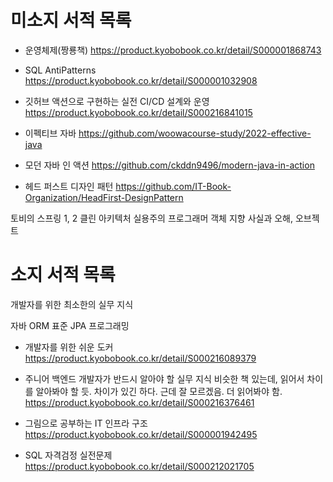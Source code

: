 # 미소지 서적 목록
- 운영체제(짱룡책)
https://product.kyobobook.co.kr/detail/S000001868743

- SQL AntiPatterns
https://product.kyobobook.co.kr/detail/S000001032908

- 깃허브 액션으로 구현하는 실전 CI/CD 설계와 운영
https://product.kyobobook.co.kr/detail/S000216841015

- 이펙티브 자바
https://github.com/woowacourse-study/2022-effective-java

- 모던 자바 인 액션
https://github.com/ckddn9496/modern-java-in-action

- 헤드 퍼스트 디자인 패턴
https://github.com/IT-Book-Organization/HeadFirst-DesignPattern

토비의 스프링 1, 2
클린 아키텍처
실용주의 프로그래머
객체 지향 사실과 오해, 오브젝트

# 소지 서적 목록
개발자를 위한 최소한의 실무 지식

자바 ORM 표준 JPA 프로그래밍

- 개발자를 위한 쉬운 도커
https://product.kyobobook.co.kr/detail/S000216089379

- 주니어 백엔드 개발자가 반드시 알아야 할 실무 지식
비슷한 책 있는데, 읽어서 차이를 알아봐야 할 듯.
차이가 있긴 하다. 근데 잘 모르겠음. 더 읽어봐야 함.
https://product.kyobobook.co.kr/detail/S000216376461

- 그림으로 공부하는 IT 인프라 구조
https://product.kyobobook.co.kr/detail/S000001942495

- SQL 자격검정 실전문제
https://product.kyobobook.co.kr/detail/S000212021705